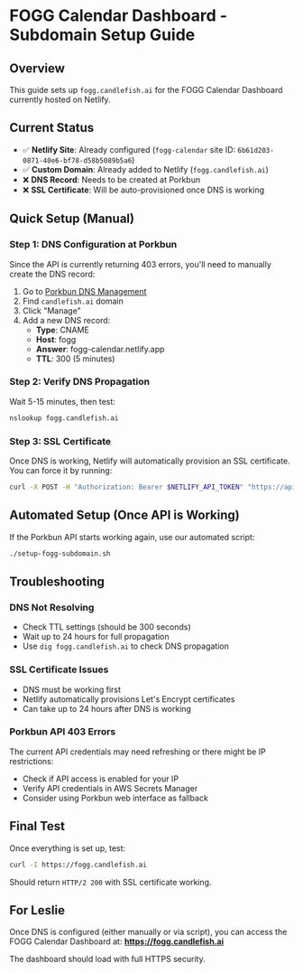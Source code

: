 # FOGG Calendar Dashboard - Subdomain Setup Guide

## Overview
This guide sets up `fogg.candlefish.ai` for the FOGG Calendar Dashboard currently hosted on Netlify.

## Current Status
- ✅ **Netlify Site**: Already configured (`fogg-calendar` site ID: `6b61d203-0871-40e6-bf78-d58b5089b5a6`)
- ✅ **Custom Domain**: Already added to Netlify (`fogg.candlefish.ai`)
- ❌ **DNS Record**: Needs to be created at Porkbun
- ❌ **SSL Certificate**: Will be auto-provisioned once DNS is working

## Quick Setup (Manual)

### Step 1: DNS Configuration at Porkbun
Since the API is currently returning 403 errors, you'll need to manually create the DNS record:

1. Go to [Porkbun DNS Management](https://porkbun.com/account/domainsSpeedy)
2. Find `candlefish.ai` domain
3. Click "Manage"
4. Add a new DNS record:
   - **Type**: CNAME
   - **Host**: fogg
   - **Answer**: fogg-calendar.netlify.app
   - **TTL**: 300 (5 minutes)

### Step 2: Verify DNS Propagation
Wait 5-15 minutes, then test:
```bash
nslookup fogg.candlefish.ai
```

### Step 3: SSL Certificate
Once DNS is working, Netlify will automatically provision an SSL certificate. You can force it by running:
```bash
curl -X POST -H "Authorization: Bearer $NETLIFY_API_TOKEN" "https://api.netlify.com/api/v1/sites/6b61d203-0871-40e6-bf78-d58b5089b5a6/ssl"
```

## Automated Setup (Once API is Working)

If the Porkbun API starts working again, use our automated script:
```bash
./setup-fogg-subdomain.sh
```

## Troubleshooting

### DNS Not Resolving
- Check TTL settings (should be 300 seconds)
- Wait up to 24 hours for full propagation
- Use `dig fogg.candlefish.ai` to check DNS propagation

### SSL Certificate Issues
- DNS must be working first
- Netlify automatically provisions Let's Encrypt certificates
- Can take up to 24 hours after DNS is working

### Porkbun API 403 Errors
The current API credentials may need refreshing or there might be IP restrictions:
- Check if API access is enabled for your IP
- Verify API credentials in AWS Secrets Manager
- Consider using Porkbun web interface as fallback

## Final Test
Once everything is set up, test:
```bash
curl -I https://fogg.candlefish.ai
```

Should return `HTTP/2 200` with SSL certificate working.

## For Leslie
Once DNS is configured (either manually or via script), you can access the FOGG Calendar Dashboard at:
**https://fogg.candlefish.ai**

The dashboard should load with full HTTPS security.